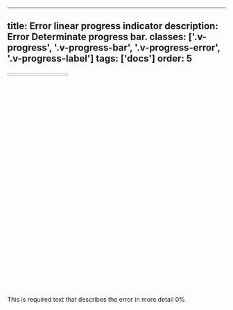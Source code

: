 <!--
 *              © 2025 Visa
 *
 * Licensed under the Apache License, Version 2.0 (the "License");
 * you may not use this file except in compliance with the License.
 * You may obtain a copy of the License at
 *
 *         http://www.apache.org/licenses/LICENSE-2.0
 *
 * Unless required by applicable law or agreed to in writing, software
 * distributed under the License is distributed on an "AS IS" BASIS,
 * WITHOUT WARRANTIES OR CONDITIONS OF ANY KIND, either express or implied.
 * See the License for the specific language governing permissions and
 * limitations under the License.
 *
 -->
---
title: Error linear progress indicator
description: Error Determinate progress bar. 
classes: ['.v-progress', '.v-progress-bar', '.v-progress-error', '.v-progress-label']
tags: ['docs']
order: 5
---

<progress class="v-progress v-progress-bar v-progress-error v-mb-8" id="progress-bar-error" max="100" value="0">
</progress>
<label class="v-progress-label" for="progress-bar-error">
  <span class="v-flex v-gap-4">
    <svg aria-hidden="true" class="v-icon v-icon-visa v-icon-tiny" focusable="false" viewbox="0 0 16 16">
      <use href="#visa-error-tiny">
      </use>
    </svg>
    This is required text that describes the error in more detail
  </span>
  <span>
    0%
  </span>
</label>
